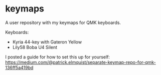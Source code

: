 # keymaps
A user repository with my keymaps for QMK keyboards.

Keyboards:
- Kyria 44-key with Gateron Yellow
- Lily58 Boba U4 Silent

I posted a guide for how to set this up for yourself:
https://medium.com/@patrick.elmquist/separate-keymap-repo-for-qmk-136ff5a419bd
